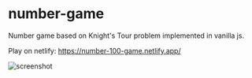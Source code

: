 # number-game
Number game based on Knight's Tour problem implemented in vanilla js.

Play on netlify: https://number-100-game.netlify.app/


![screenshot](https://user-images.githubusercontent.com/17138051/203423071-56bc72d8-2d1b-4b66-b373-4a734885a974.png)
